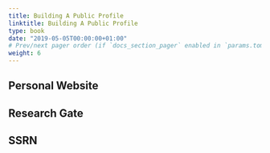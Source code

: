 ```yaml
---
title: Building A Public Profile
linktitle: Building A Public Profile
type: book
date: "2019-05-05T00:00:00+01:00"
# Prev/next pager order (if `docs_section_pager` enabled in `params.toml`)
weight: 6
---
```


## Personal Website

## Research Gate

## SSRN
